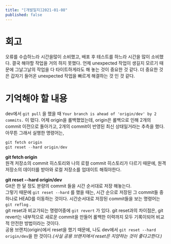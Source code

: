 ```yaml
---
title: "[개발일지]2021-01-08"
published: false
---
```


# 회고
오류를 수습하느라 시간을많이 소비했고, 배포 후 테스트를 하느라 시간을 많이 소비했다. 결국 해야할 작업을 거의 하지 못했다. 언제 unexpected 작업이 생길지 모르기 때문에 그날그날의 작업을 다 타이트하게라도 해 놓는 것이 중요한 것 같다. 더 중요한 것은 갑자기 들어온 unexpected 작업을  빠르게 해결하는 것 인 것 같다.
# 기억해야 할 내용
dev에서 `git pull` 을 했을 때 `Your branch is ahead of 'origin/dev' by 2 commits.` 이 떴다.
어제 origin을 롤백했었는데, origin은 롤백으로 인해 2개의 commit 이전으로 돌아가고, 2개의 commit이 반영된
최신 상태일거라는 추측을 했다. 아무튼 그래서 실행한 명령어는,   
```python
git fetch origin
git reset --hard origin/dev
```
**git fetch origin**   
원격 저장소의 commit 히스토리와 나의 로컬 commit 히스토리가 다르기 때문에, 원격 저장소의 데이터를 받아와 로컬 저장소를 업데이트 해줘야한다.   

**git reset --hard origin/dev**   
Git은 한 달 정도 분량의 commit 들을 시간 순서대로 저장 해놓는다.    
그렇기 때문에 `git reset --hard` 를 했을 때는, 시간 순으로 저장된 그 commit들 중 하나로 HEAD를 이동하는 것이다.
시간순서대로 저장된 commit들을 보는 명령어는` git reflog` .  
git reset과 비교가되는 명령어중에 `git revert` 가 있다. git reset과의 차이점은, git revert는 내부적으로 새로운 commit을 만들어 롤백한 이력까지 모두 기록이되어 비교적 안전한 방법이라는 것이다.   
공용 브랜치(origin)에서 reset을 했기 때문에, 나도 dev에서 `git reset --hard origin/dev`을 한 것이다.*(사실 공용 브랜치에서 reset은 지양하는 것이 좋다고한다.)*
